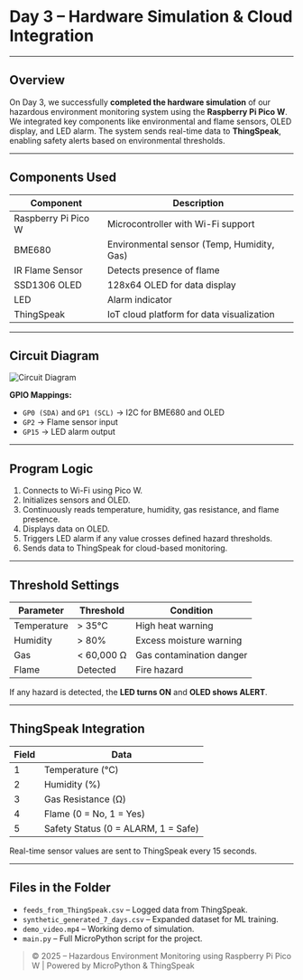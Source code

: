 #  Day 3 – Hardware Simulation & Cloud Integration 


---

##  Overview

On Day 3, we successfully **completed the hardware simulation** of our hazardous environment monitoring system using the **Raspberry Pi Pico W**. We integrated key components like environmental and flame sensors, OLED display, and LED alarm. The system sends real-time data to **ThingSpeak**, enabling safety alerts based on environmental thresholds.

---

##  Components Used

| Component           | Description                              |
|---------------------|------------------------------------------|
| Raspberry Pi Pico W | Microcontroller with Wi-Fi support       |
| BME680              | Environmental sensor (Temp, Humidity, Gas) |
| IR Flame Sensor     | Detects presence of flame                |
| SSD1306 OLED        | 128x64 OLED for data display             |
| LED                 | Alarm indicator                          |
| ThingSpeak          | IoT cloud platform for data visualization|

---

##  Circuit Diagram

![Circuit Diagram](https://github.com/user-attachments/assets/68ded8c7-f200-4a9a-9a8d-12cc1bad6c99)


**GPIO Mappings:**

- `GP0 (SDA)` and `GP1 (SCL)` → I2C for BME680 and OLED  
- `GP2` → Flame sensor input  
- `GP15` → LED alarm output

---

##  Program Logic

1. Connects to Wi-Fi using Pico W.
2. Initializes sensors and OLED.
3. Continuously reads temperature, humidity, gas resistance, and flame presence.
4. Displays data on OLED.
5. Triggers LED alarm if any value crosses defined hazard thresholds.
6. Sends data to ThingSpeak for cloud-based monitoring.

---

##  Threshold Settings

| Parameter   | Threshold    | Condition                        |
|-------------|--------------|----------------------------------|
| Temperature | > 35°C       |  High heat warning               |
| Humidity    | > 80%        |  Excess moisture warning         |
| Gas         | < 60,000 Ω   |  Gas contamination danger        |
| Flame       | Detected     |  Fire hazard                     |

If any hazard is detected, the **LED turns ON** and **OLED shows ALERT**.

---

##  ThingSpeak Integration

| Field | Data             |
|-------|------------------|
| 1     | Temperature (°C) |
| 2     | Humidity (%)     |
| 3     | Gas Resistance (Ω) |
| 4     | Flame (0 = No, 1 = Yes) |
| 5     | Safety Status (0 = ALARM, 1 = Safe) |

Real-time sensor values are sent to ThingSpeak every 15 seconds.

---

##  Files in the Folder

- `feeds_from_ThingSpeak.csv` – Logged data from ThingSpeak.
- `synthetic_generated_7_days.csv` – Expanded dataset for ML training.
- `demo_video.mp4` – Working demo of simulation.
- `main.py` – Full MicroPython script for the project.




> © 2025 – Hazardous Environment Monitoring using Raspberry Pi Pico W | Powered by MicroPython & ThingSpeak
